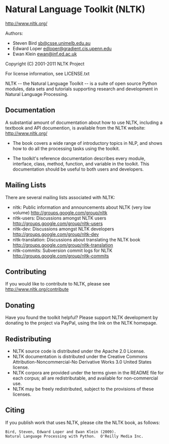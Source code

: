 # Natural Language Toolkit (NLTK)
http://www.nltk.org/

Authors:

  - Steven Bird <sb@csse.unimelb.edu.au>
  - Edward Loper <edloper@gradient.cis.upenn.edu>
  - Ewan Klein <ewan@inf.ed.ac.uk>

Copyright (C) 2001-2011 NLTK Project

For license information, see LICENSE.txt

NLTK -- the Natural Language Toolkit -- is a suite of open source
Python modules, data sets and tutorials supporting research and
development in Natural Language Processing.

## Documentation

A substantial amount of documentation about how
to use NLTK, including a textbook and API documention, is
available from the NLTK website: http://www.nltk.org/

  - The book covers a wide range of introductory topics in NLP, and
    shows how to do all the processing tasks using the toolkit.

  - The toolkit's reference documentation describes every module,
    interface, class, method, function, and variable in the toolkit.
    This documentation should be useful to both users and developers.  

## Mailing Lists

There are several mailing lists associated with NLTK:

  - nltk: Public information and announcements about NLTK (very low volume)
      http://groups.google.com/group/nltk
  - nltk-users: Discussions amongst NLTK users
      http://groups.google.com/group/nltk-users
  - nltk-dev: Discussions amongst NLTK developers
      http://groups.google.com/group/nltk-dev
  - nltk-translation: Discussions about translating the NLTK book
      http://groups.google.com/group/nltk-translation
  - nltk-commits: Subversion commit logs for NLTK
      http://groups.google.com/group/nltk-commits

## Contributing

If you would like to contribute to NLTK, please see http://www.nltk.org/contribute

## Donating

Have you found the toolkit helpful?  Please support NLTK development by donating to the project via PayPal, using the link on the NLTK homepage.

## Redistributing

- NLTK source code is distributed under the Apache 2.0 License.
- NLTK documentation is distributed under the Creative Commons Attribution-Noncommercial-No Derivative Works 3.0 United States license.
- NLTK corpora are provided under the terms given in the README file for each corpus; all are redistributable, and available for non-commercial use.
- NLTK may be freely redistributed, subject to the provisions of these licenses.

## Citing

If you publish work that uses NLTK, please cite the NLTK book, as follows:

    Bird, Steven, Edward Loper and Ewan Klein (2009).
    Natural Language Processing with Python.  O'Reilly Media Inc.

